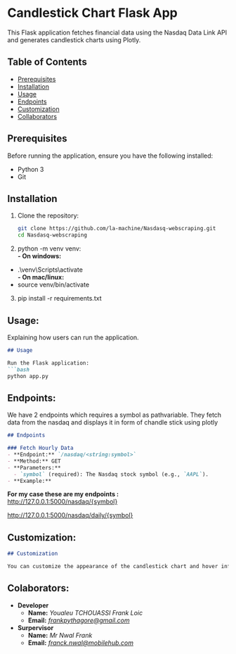 # Candlestick Chart Flask App

This Flask application fetches financial data using the Nasdaq Data Link API and generates candlestick charts using Plotly.

## Table of Contents
- [Prerequisites](#prerequisites)
- [Installation](#installation)
- [Usage](#usage)
- [Endpoints](#endpoints)
- [Customization](#customization)
- [Collaborators](#colaborators)

## Prerequisites

Before running the application, ensure you have the following installed:
- Python 3
- Git

## Installation

1. Clone the repository:
   ```bash
   git clone https://github.com/la-machine/Nasdasq-webscraping.git
   cd Nasdasq-webscraping
2. python -m venv venv:  
**- On windows:**
  - .\venv\Scripts\activate  
**- On mac/linux:**
  - source venv/bin/activate
3. pip install -r requirements.txt
## Usage:
Explaining how users can run the application.

```markdown
## Usage

Run the Flask application:
```bash
python app.py
```

## Endpoints: 
We have 2 endpoints which requires a symbol as pathvariable. 
They fetch data from the nasdaq and displays it in form of chandle stick using plotly

```markdown
## Endpoints

### Fetch Hourly Data
- **Endpoint:** `/nasdaq/<string:symbol>`
- **Method:** GET
- **Parameters:**
  - `symbol` (required): The Nasdaq stock symbol (e.g., `AAPL`).
- **Example:**
```
**For my case these are my endpoints :**
    http://127.0.0.1:5000/nasdaq/{symbol}

  http://127.0.0.1:5000/nasdaq/daily/{symbol}
## Customization:

```markdown
## Customization

You can customize the appearance of the candlestick chart and hover information in the `createChart` function within `app.py`. Update the `hovertext` list to change the hover text content.
```
## Colaborators:
 - **Developer**
   - **Name:**  *Youaleu TCHOUASSI Frank Loic*  
   - **Email:** *frankpythagore@gmail.com*  
 - **Surpervisor**
   - **Name:** *Mr Nwal Frank*  
   - **Email:** *franck.nwal@mobilehub.com*




